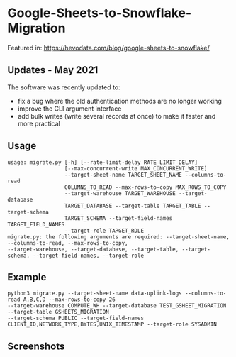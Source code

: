 # Google-Sheets-to-Snowflake-Migration

Featured in: https://hevodata.com/blog/google-sheets-to-snowflake/

## Updates - May 2021

The software was recently updated to:

- fix a bug where the old authentication methods are no longer working
- improve the CLI argument interface
- add bulk writes (write several records at once) to make it faster and more practical

## Usage

```
usage: migrate.py [-h] [--rate-limit-delay RATE_LIMIT_DELAY]
                  [--max-concurrent-write MAX_CONCURRENT_WRITE]
                  --target-sheet-name TARGET_SHEET_NAME --columns-to-read
                  COLUMNS_TO_READ --max-rows-to-copy MAX_ROWS_TO_COPY
                  --target-warehouse TARGET_WAREHOUSE --target-database
                  TARGET_DATABASE --target-table TARGET_TABLE --target-schema
                  TARGET_SCHEMA --target-field-names TARGET_FIELD_NAMES
                  --target-role TARGET_ROLE
migrate.py: the following arguments are required: --target-sheet-name, --columns-to-read, --max-rows-to-copy,
--target-warehouse, --target-database, --target-table, --target-schema, --target-field-names, --target-role
```

## Example

```
python3 migrate.py --target-sheet-name data-uplink-logs --columns-to-read A,B,C,D --max-rows-to-copy 26 
--target-warehouse COMPUTE_WH --target-database TEST_GSHEET_MIGRATION --target-table GSHEETS_MIGRATION 
--target-schema PUBLIC --target-field-names CLIENT_ID,NETWORK_TYPE,BYTES,UNIX_TIMESTAMP --target-role SYSADMIN
```

## Screenshots

